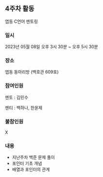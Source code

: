 ## 4주차 활동

앱동 C언어 멘토링

### 일시

2023년 05월 08일 오후 3시 30분 ~ 오후 5시 30분

### 장소

앱동 동아리방 (백호관 609호)

### 참여인원

멘토 : 김민수

멘티 : 백하나, 한윤제

### 불참인원

X

### 내용

- 지난주차 백준 문제 풀이
- 포인터 기초 개념
- 배열과 포인터의 관계

